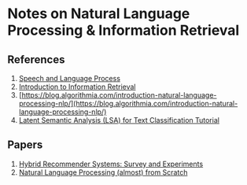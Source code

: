 # Notes on Natural Language Processing & Information Retrieval

## References
1. [Speech and Language Process](https://web.stanford.edu/~jurafsky/slp3/)
1. [Introduction to Information Retrieval](https://nlp.stanford.edu/IR-book/)
1. [https://blog.algorithmia.com/introduction-natural-language-processing-nlp/](https://blog.algorithmia.com/introduction-natural-language-processing-nlp/)
1. [Latent Semantic Analysis (LSA) for Text Classification Tutorial](http://mccormickml.com/2016/03/25/lsa-for-text-classification-tutorial/)

## Papers
1. [Hybrid Recommender Systems:
Survey and Experiments](https://www.researchgate.net/profile/Robin_Burke/publication/263377228_Hybrid_Recommender_Systems_Survey_and_Experiments/links/5464ddc20cf2f5eb17ff3149.pdf)
1. [Natural Language Processing (almost) from Scratch](https://arxiv.org/pdf/1103.0398.pdf)